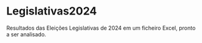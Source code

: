 # Legislativas2024
Resultados das Eleições Legislativas de 2024 em um ficheiro Excel, pronto a ser analisado.

